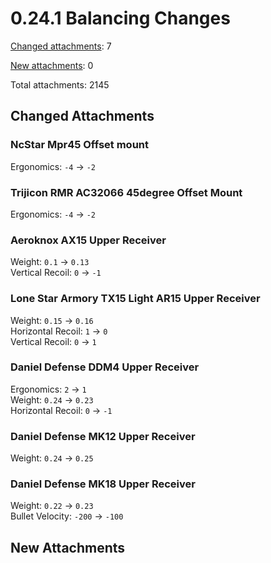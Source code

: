 ﻿# 0.24.1 Balancing Changes

[Changed attachments](#changed-attachments): 7

[New attachments](#new-attachments): 0

Total attachments: 2145

## Changed Attachments

### NcStar Mpr45 Offset mount

Ergonomics: `-4` -> <code class="green">-2</code>

### Trijicon RMR AC32066 45degree Offset Mount

Ergonomics: `-4` -> <code class="green">-2</code>

### Aeroknox AX15 Upper Receiver

Weight: `0.1` -> <code class="red">0.13</code> \
Vertical Recoil: `0` -> <code class="green">-1</code>

### Lone Star Armory TX15 Light AR15 Upper Receiver

Weight: `0.15` -> <code class="red">0.16</code> \
Horizontal Recoil: `1` -> <code class="green">0</code> \
Vertical Recoil: `0` -> <code class="red">1</code>

### Daniel Defense DDM4 Upper Receiver

Ergonomics: `2` -> <code class="red">1</code> \
Weight: `0.24` -> <code class="green">0.23</code> \
Horizontal Recoil: `0` -> <code class="green">-1</code>

### Daniel Defense MK12 Upper Receiver

Weight: `0.24` -> <code class="red">0.25</code>

### Daniel Defense MK18 Upper Receiver

Weight: `0.22` -> <code class="red">0.23</code> \
Bullet Velocity: `-200` -> <code class="green">-100</code>

## New Attachments

